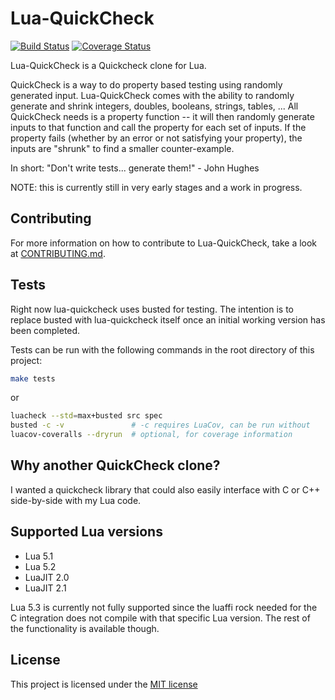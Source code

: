 
# Lua-QuickCheck

[![Build Status](https://travis-ci.org/Primordus/lua-quickcheck.svg?branch=master)](https://travis-ci.org/Primordus/lua-quickcheck)
[![Coverage Status](https://coveralls.io/repos/github/Primordus/lua-quickcheck/badge.svg?branch=master)](https://coveralls.io/github/Primordus/lua-quickcheck?branch=master)

Lua-QuickCheck is a Quickcheck clone for Lua.

QuickCheck is a way to do property based testing using randomly generated 
input. Lua-QuickCheck comes with the ability to randomly generate and shrink 
integers, doubles, booleans, strings, tables, ... 
All QuickCheck needs is a property function -- it will then randomly generate 
inputs to that function and call the property for each set of inputs. 
If the property fails (whether by an error or not satisfying your property), 
the inputs are "shrunk" to find a smaller counter-example.

In short:
"Don't write tests... generate them!" - John Hughes


NOTE: this is currently still in very early stages and a work in progress.

## Contributing

For more information on how to contribute to Lua-QuickCheck, take a look at 
[CONTRIBUTING.md](https://github.com/Primordus/lua-quickcheck/blob/master/CONTRIBUTING.md).


## Tests

Right now lua-quickcheck uses busted for testing. The intention is to replace
busted with lua-quickcheck itself once an initial working version has been
completed.

Tests can be run with the following commands in the root directory of this
project:

```bash
make tests
```

or

```bash
luacheck --std=max+busted src spec
busted -c -v               # -c requires LuaCov, can be run without
luacov-coveralls --dryrun  # optional, for coverage information
```


## Why another QuickCheck clone?

I wanted a quickcheck library that could also easily interface with C or C++
side-by-side with my Lua code.


## Supported Lua versions

- Lua 5.1
- Lua 5.2
- LuaJIT 2.0
- LuaJIT 2.1

Lua 5.3 is currently not fully supported since the luaffi rock needed for the C
integration does not compile with that specific Lua version. The rest of the
functionality is available though.

## License

This project is licensed under the 
[MIT license](https://www.github.com/Primordus/lua-quickcheck/LICENSE)

